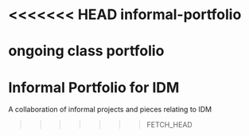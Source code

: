 <<<<<<< HEAD
informal-portfolio
==================

ongoing class portfolio 
=======
Informal Portfolio for IDM
=========================

A collaboration of informal projects and pieces relating to IDM 
>>>>>>> FETCH_HEAD
